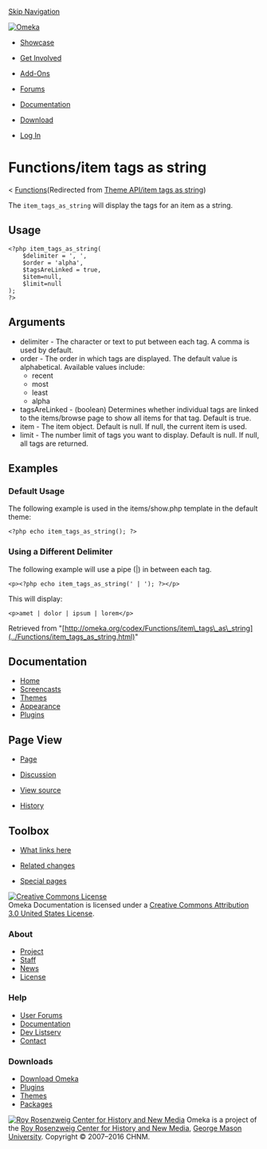 <div id="wrap">

[Skip Navigation](item_tags_as_string.html#content)
<div id="header">

<div class="padding">

<span
id="logo">[![Omeka](http://omeka.org/ui/i/logo-horizontal-288px.gif)](../../index.html)</span>
<div id="search-form">

</div>

-   <div id="nav-showcase">

    </div>

    [Showcase](../../showcase.1.html)
-   <div id="nav-involved">

    </div>

    [Get Involved](../../index.html%3Fp=124.html)
-   <div id="nav-addons">

    </div>

    [Add-Ons](../../add-ons.1.html)
-   <div id="nav-forums">

    </div>

    [Forums](../../forums/topic/mysqli-stmt.bind-result.html)
-   <div id="nav-documentation">

    </div>

    [Documentation](http://omeka.org/codex/)
-   <div id="nav-download">

    </div>

    [Download](../../download.1.html)

</div>

</div>

<div id="content">

<div class="padding">

<div id="user-meta">

-   <div id="pt-login">

    </div>

    [Log
    In](http://omeka.org/c/index.php?title=Special:UserLogin&returnto=Theme%20API/item%20tags%20as%20string)

</div>

Functions/item tags as string
=============================

<div id="contentSub">

<span class="subpages">&lt;
[Functions](../Functions.html "Functions")</span>(Redirected from [Theme
API/item tags as
string](http://omeka.org/c/index.php?title=Theme_API/item_tags_as_string&redirect=no "Theme API/item tags as string"))

</div>

<div id="primary">

The `item_tags_as_string` will display the tags for an item as a string.

<span id="Usage" class="mw-headline"> Usage </span>
---------------------------------------------------

<div class="mw-geshi mw-content-ltr" dir="ltr">

<div class="php source-php">

``` {.de1}
<?php item_tags_as_string(
    $delimiter = ', ', 
    $order = 'alpha', 
    $tagsAreLinked = true, 
    $item=null, 
    $limit=null
);
?>
```

</div>

</div>

<span id="Arguments" class="mw-headline"> Arguments </span>
-----------------------------------------------------------

-   delimiter - The character or text to put between each tag. A comma
    is used by default.
-   order - The order in which tags are displayed. The default value
    is alphabetical. Available values include:
    -   recent
    -   most
    -   least
    -   alpha
-   tagsAreLinked - (boolean) Determines whether individual tags are
    linked to the items/browse page to show all items for that tag.
    Default is true.
-   item - The item object. Default is null. If null, the current item
    is used.
-   limit - The number limit of tags you want to display. Default
    is null. If null, all tags are returned.

<span id="Examples" class="mw-headline"> Examples </span>
---------------------------------------------------------

### <span id="Default_Usage" class="mw-headline"> Default Usage </span>

The following example is used in the items/show.php template in the
default theme:

<div class="mw-geshi mw-content-ltr" dir="ltr">

<div class="php source-php">

``` {.de1}
<?php echo item_tags_as_string(); ?>
```

</div>

</div>

### <span id="Using_a_Different_Delimiter" class="mw-headline"> Using a Different Delimiter </span>

The following example will use a pipe (|) in between each tag.

<div class="mw-geshi mw-content-ltr" dir="ltr">

<div class="php source-php">

``` {.de1}
<p><?php echo item_tags_as_string(' | '); ?></p>
```

</div>

</div>

This will display:

<div class="mw-geshi mw-content-ltr" dir="ltr">

<div class="php source-php">

``` {.de1}
<p>amet | dolor | ipsum | lorem</p>
```

</div>

</div>

<div class="printfooter">

Retrieved from
"[http://omeka.org/codex/Functions/item\_tags\_as\_string](../Functions/item_tags_as_string.html)"

</div>

<div id="catlinks" class="catlinks catlinks-allhidden">

</div>

</div>

<div id="secondary">

<div class="portlet">

Documentation
-------------

-   [Home](http://omeka.org/codex/)
-   [Screencasts](http://omeka.org/codex/Screencasts)
-   [Themes](http://omeka.org/codex/Managing_Themes_2.0)
-   [Appearance](http://omeka.org/codex/Managing_Appearance_2.0)
-   [Plugins](http://omeka.org/codex/Plugins2.0)

</div>

<div class="portlet">

Page View
---------

-   <div id="nav-page">

    </div>

    [Page](../Functions/item_tags_as_string.html)
-   <div id="nav-discussion">

    </div>

    [Discussion](http://omeka.org/c/index.php?title=Talk:Functions/item_tags_as_string&action=edit&redlink=1)
-   <div id="nav-view_source">

    </div>

    [View
    source](http://omeka.org/c/index.php?title=Functions/item_tags_as_string&action=edit)
-   <div id="nav-history">

    </div>

    [History](http://omeka.org/c/index.php?title=Functions/item_tags_as_string&action=history)

</div>

<div id="wiki-toolbox" class="portlet">

Toolbox
-------

-   <div id="t-whatlinkshere">

    </div>

    [What links
    here](../Special:WhatLinksHere/Functions/item_tags_as_string.html)
-   <div id="t-recentchangeslinked">

    </div>

    [Related
    changes](../Special:RecentChangesLinked/Functions/item_tags_as_string.html)
-   <div id="t-specialpages">

    </div>

    [Special pages](http://omeka.org/codex/Special:SpecialPages)

</div>

[![Creative Commons
License](https://i.creativecommons.org/l/by/3.0/us/88x31.png)](http://creativecommons.org/licenses/by/3.0/us/)\
Omeka Documentation is licensed under a [Creative Commons Attribution
3.0 United States
License](http://creativecommons.org/licenses/by/3.0/us/).

</div>

</div>

</div>

<div id="footer">

<div class="padding">

<div id="sitemap">

<div class="section">

### About

-   [Project](../../index.html%3Fp=2.html)
-   [Staff](../../index.html%3Fp=3.html)
-   [News](../../blog.1.html)
-   [License](http://www.gnu.org/copyleft/gpl.html)

</div>

<div class="section">

### Help

-   [User Forums](../../forums/topic/mysqli-stmt.bind-result.html)
-   [Documentation](http://omeka.org/codex/)
-   [Dev Listserv](http://groups.google.com/group/omeka-dev)
-   [Contact](http://omeka.org/contact/)

</div>

<div class="section">

### Downloads

-   [Download Omeka](../../download.1.html)
-   [Plugins](../../plugins.html)
-   [Themes](../../download/themes/index.html)
-   [Packages](../../index.html%3Fp=222.html)

</div>

</div>

<div id="chnm-meta">

<span id="chnm-logo">[![Roy Rosenzweig Center for History and New
Media](http://omeka.org/ui/i/rrchnm-logo-regular.gif)](http://chnm.gmu.edu)</span>
Omeka is a project of the [Roy Rosenzweig Center for History and New
Media](http://chnm.gmu.edu), [George Mason
University](http://www.gmu.edu). Copyright © 2007–2016 CHNM.

</div>

</div>

</div>

</div>
